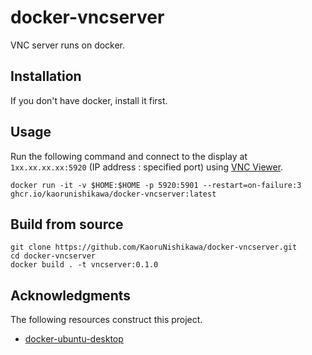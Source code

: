 # docker-vncserver

VNC server runs on docker.

## Installation

If you don't have docker, install it first.

## Usage

Run the following command and connect to the display at `1xx.xx.xx.xx:5920` (IP address : specified port) using [VNC Viewer](https://www.realvnc.com/en/connect/download/viewer/).

```shell
docker run -it -v $HOME:$HOME -p 5920:5901 --restart=on-failure:3 ghcr.io/kaorunishikawa/docker-vncserver:latest
```

## Build from source

```shell
git clone https://github.com/KaoruNishikawa/docker-vncserver.git
cd docker-vncserver
docker build . -t vncserver:0.1.0
```

## Acknowledgments

The following resources construct this project.

- [docker-ubuntu-desktop](https://github.com/queeno/docker-ubuntu-desktop)

